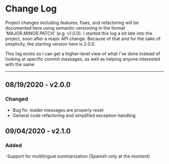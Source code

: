 # Change Log
Project changes including features, fixes, and refactoring will be documented here using semantic versioning in the format 'MAJOR.MINOR.PATCH' (e.g. v1.0.0). I started this log a bit late into the project, soon after a major API change. Because of that and for the sake of simplicity, the starting version here is 2.0.0.

This log exists so I can get a higher-level view of what I've done instead of looking at specific commit messages, as well as helping anyone interested with the same.
___

## 08/19/2020 - v2.0.0

### Changed
- Bug fix: loader messages are properly reset
- General code refactoring and simplified exception handling


## 09/04/2020 - v2.1.0

### Added
-Support for multilingual summarization (Spanish only at the moment)